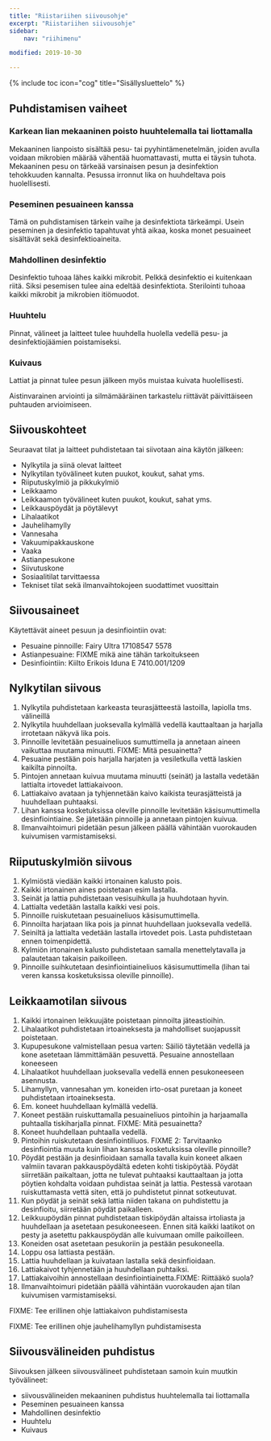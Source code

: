 ```yaml
---
title: "Riistariihen siivousohje"
excerpt: "Riistariihen siivousohje"
sidebar:
    nav: "riihimenu"

modified: 2019-10-30

---
```

{% include toc icon="cog" title="Sisällysluettelo" %}

## Puhdistamisen vaiheet

### Karkean lian mekaaninen poisto huuhtelemalla tai liottamalla

Mekaaninen lianpoisto sisältää pesu- tai pyyhintämenetelmän, joiden avulla voidaan mikrobien määrää vähentää huomattavasti, mutta ei täysin tuhota. Mekaaninen pesu on tärkeää varsinaisen pesun ja desinfektion tehokkuuden kannalta.
Pesussa irronnut lika on huuhdeltava pois huolellisesti.

### Peseminen pesuaineen kanssa

Tämä on puhdistamisen tärkein vaihe ja desinfektiota tärkeämpi. Usein peseminen ja desinfektio tapahtuvat yhtä aikaa, koska monet pesuaineet sisältävät sekä desinfektioaineita.

### Mahdollinen desinfektio

Desinfektio tuhoaa lähes kaikki mikrobit. Pelkkä desinfektio ei kuitenkaan riitä. Siksi pesemisen tulee aina edeltää desinfektiota. Sterilointi tuhoaa kaikki mikrobit ja mikrobien itiömuodot.

### Huuhtelu

Pinnat, välineet ja laitteet tulee huuhdella huolella vedellä pesu- ja desinfektiojäämien poistamiseksi.

### Kuivaus

Lattiat ja pinnat tulee pesun jälkeen myös muistaa kuivata huolellisesti.

Aistinvarainen arviointi ja silmämääräinen tarkastelu riittävät päivittäiseen puhtauden arvioimiseen.

## Siivouskohteet

Seuraavat tilat ja laitteet puhdistetaan tai siivotaan aina käytön jälkeen:

- Nylkytila ja siinä olevat laitteet
- Nylkytilan työvälineet kuten puukot, koukut, sahat yms.
- Riiputuskylmiö ja pikkukylmiö
- Leikkaamo
- Leikkaamon työvälineet kuten puukot, koukut, sahat yms.
- Leikkauspöydät ja pöytälevyt
- Lihalaatikot
- Jauhelihamylly
- Vannesaha
- Vakuumipakkauskone
- Vaaka
- Astianpesukone
- Siivutuskone
- Sosiaalitilat tarvittaessa
- Tekniset tilat sekä ilmanvaihtokojeen suodattimet vuosittain

## Siivousaineet

Käytettävät aineet pesuun ja desinfiointiin ovat:

- Pesuaine pinnoille: Fairy Ultra 17108547 5578
- Astianpesuaine: FIXME mikä aine tähän tarkoitukseen
- Desinfiointiin: Kiilto Erikois Iduna E 7410.001/1209

## Nylkytilan siivous

1. Nylkytila puhdistetaan karkeasta teurasjätteestä lastoilla, lapiolla tms. välineillä
2. Nylkytila huuhdellaan juoksevalla kylmällä vedellä kauttaaltaan ja harjalla irrotetaan näkyvä lika pois.
3. Pinnoille levitetään pesuaineliuos sumuttimella ja annetaan aineen vaikuttaa muutama minuutti. FIXME: Mitä pesuainetta?
4. Pesuaine pestään pois harjalla harjaten ja vesiletkulla vettä laskien kaikilta pinnoilta.
5. Pintojen annetaan kuivua muutama minuutti (seinät) ja lastalla vedetään lattialta irtovedet lattiakaivoon.
6. Lattiakaivo avataan ja tyhjennetään kaivo kaikista teurasjätteistä ja huuhdellaan puhtaaksi.
7. Lihan kanssa kosketuksissa oleville pinnoille levitetään käsisumuttimella desinfiointiaine. Se jätetään pinnoille ja annetaan pintojen kuivua.
8. Ilmanvaihtoimuri pidetään pesun jälkeen päällä vähintään vuorokauden kuivumisen varmistamiseksi.

## Riiputuskylmiön siivous

1. Kylmiöstä viedään kaikki irtonainen kalusto pois.
2. Kaikki irtonainen aines poistetaan esim lastalla.
3. Seinät ja lattia puhdistetaan vesisuihkulla ja huuhdotaan hyvin.
4. Lattialta vedetään lastalla kaikki vesi pois.
5. Pinnoille ruiskutetaan pesuaineliuos käsisumuttimella.
6. Pinnoilta harjataan lika pois ja pinnat huuhdellaan juoksevalla vedellä.
7. Seiniltä ja lattialta vedetään lastalla irtovedet pois. Lasta puhdistetaan ennen toimenpidettä.
8. Kylmiön irtonainen kalusto puhdistetaan samalla menettelytavalla ja palautetaan takaisin paikoilleen.
9. Pinnoille suihkutetaan desinfiointiaineliuos käsisumuttimella (lihan tai veren kanssa kosketuksissa oleville pinnoille).

## Leikkaamotilan siivous

1. Kaikki irtonainen leikkuujäte poistetaan pinnoilta jäteastioihin.
2. Lihalaatikot puhdistetaan irtoaineksesta ja mahdolliset suojapussit poistetaan.
3. Kupupesukone valmistellaan pesua varten: Säiliö täytetään vedellä ja kone asetetaan lämmittämään pesuvettä. Pesuaine annostellaan koneeseen
4. Lihalaatikot huuhdellaan juoksevalla vedellä ennen pesukoneeseen asennusta.
5. Lihamyllyn, vannesahan ym. koneiden irto-osat puretaan ja koneet puhdistetaan irtoaineksesta.
6. Em. koneet huuhdellaan kylmällä vedellä.
7. Koneet pestään ruiskuttamalla pesuaineliuos pintoihin ja harjaamalla puhtaalla tiskiharjalla pinnat. FIXME: Mitä pesuainetta?
8. Koneet huuhdellaan puhtaalla vedellä.
9. Pintoihin ruiskutetaan desinfiointiliuos. FIXME 2: Tarvitaanko desinfiointia muuta kuin lihan kanssa kosketuksissa oleville pinnoille?
10. Pöydät pestään ja desinfioidaan samalla tavalla kuin koneet alkaen valmiin tavaran pakkauspöydältä edeten kohti tiskipöytää. Pöydät siirretään paikaltaan, jotta ne tulevat puhtaaksi kauttaaltaan ja jotta pöytien kohdalta voidaan puhdistaa seinät ja lattia. Pestessä varotaan ruiskuttamasta vettä siten, että jo puhdistetut pinnat sotkeutuvat.
11. Kun pöydät ja seinät sekä lattia niiden takana on puhdistettu ja desinfioitu, siirretään pöydät paikalleen.
12. Leikkuupöydän pinnat puhdistetaan tiskipöydän altaissa irtoliasta ja huuhdellaan ja asetetaan pesukoneeseen. Ennen sitä kaikki laatikot on pesty ja asetettu pakkauspöydän alle kuivumaan omille paikoilleen.
13. Koneiden osat asetetaan pesukoriin ja pestään pesukoneella.
14. Loppu osa lattiasta pestään.
15. Lattia huuhdellaan ja kuivataan lastalla sekä desinfioidaan.
16. Lattiakaivot tyhjennetään ja huuhdellaan puhtaiksi.
17. Lattiakaivoihin annostellaan desinfiointiainetta.FIXME: Riittääkö suola?
18. Ilmanvaihtoimuri pidetään päällä vähintään vuorokauden ajan tilan kuivumisen varmistamiseksi.

FIXME: Tee erillinen ohje lattiakaivon puhdistamisesta

FIXME: Tee erillinen ohje jauhelihamyllyn puhdistamisesta

## Siivousvälineiden puhdistus

Siivouksen jälkeen siivousvälineet puhdistetaan samoin kuin muutkin työvälineet:

* siivousvälineiden mekaaninen puhdistus huuhtelemalla tai liottamalla
* Peseminen pesuaineen kanssa
* Mahdollinen desinfektio
* Huuhtelu
* Kuivaus
